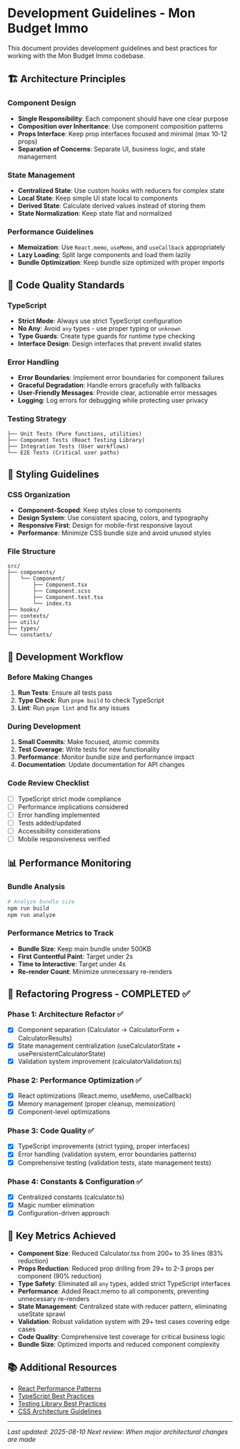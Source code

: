 # Development Guidelines - Mon Budget Immo

This document provides development guidelines and best practices for working with the Mon Budget Immo codebase.

## 🏗️ Architecture Principles

### Component Design
- **Single Responsibility**: Each component should have one clear purpose
- **Composition over Inheritance**: Use component composition patterns
- **Props Interface**: Keep prop interfaces focused and minimal (max 10-12 props)
- **Separation of Concerns**: Separate UI, business logic, and state management

### State Management
- **Centralized State**: Use custom hooks with reducers for complex state
- **Local State**: Keep simple UI state local to components
- **Derived State**: Calculate derived values instead of storing them
- **State Normalization**: Keep state flat and normalized

### Performance Guidelines
- **Memoization**: Use `React.memo`, `useMemo`, and `useCallback` appropriately
- **Lazy Loading**: Split large components and load them lazily
- **Bundle Optimization**: Keep bundle size optimized with proper imports

## 📝 Code Quality Standards

### TypeScript
- **Strict Mode**: Always use strict TypeScript configuration
- **No Any**: Avoid `any` types - use proper typing or `unknown`
- **Type Guards**: Create type guards for runtime type checking
- **Interface Design**: Design interfaces that prevent invalid states

### Error Handling
- **Error Boundaries**: Implement error boundaries for component failures
- **Graceful Degradation**: Handle errors gracefully with fallbacks
- **User-Friendly Messages**: Provide clear, actionable error messages
- **Logging**: Log errors for debugging while protecting user privacy

### Testing Strategy
```
├── Unit Tests (Pure functions, utilities)
├── Component Tests (React Testing Library)
├── Integration Tests (User workflows)
└── E2E Tests (Critical user paths)
```

## 🎨 Styling Guidelines

### CSS Organization
- **Component-Scoped**: Keep styles close to components
- **Design System**: Use consistent spacing, colors, and typography
- **Responsive First**: Design for mobile-first responsive layout
- **Performance**: Minimize CSS bundle size and avoid unused styles

### File Structure
```
src/
├── components/
│   └── Component/
│       ├── Component.tsx
│       ├── Component.scss
│       ├── Component.test.tsx
│       └── index.ts
├── hooks/
├── contexts/
├── utils/
├── types/
└── constants/
```

## 🔧 Development Workflow

### Before Making Changes
1. **Run Tests**: Ensure all tests pass
2. **Type Check**: Run `pnpm build` to check TypeScript
3. **Lint**: Run `pnpm lint` and fix any issues

### During Development
1. **Small Commits**: Make focused, atomic commits
2. **Test Coverage**: Write tests for new functionality
3. **Performance**: Monitor bundle size and performance impact
4. **Documentation**: Update documentation for API changes

### Code Review Checklist
- [ ] TypeScript strict mode compliance
- [ ] Performance implications considered
- [ ] Error handling implemented
- [ ] Tests added/updated
- [ ] Accessibility considerations
- [ ] Mobile responsiveness verified

## 📊 Performance Monitoring

### Bundle Analysis
```bash
# Analyze bundle size
npm run build
npm run analyze
```

### Performance Metrics to Track
- **Bundle Size**: Keep main bundle under 500KB
- **First Contentful Paint**: Target under 2s
- **Time to Interactive**: Target under 4s
- **Re-render Count**: Minimize unnecessary re-renders

## 🚀 Refactoring Progress - COMPLETED ✅

### Phase 1: Architecture Refactor ✅
- [x] Component separation (Calculator → CalculatorForm + CalculatorResults)
- [x] State management centralization (useCalculatorState + usePersistentCalculatorState)
- [x] Validation system improvement (calculatorValidation.ts)

### Phase 2: Performance Optimization ✅
- [x] React optimizations (React.memo, useMemo, useCallback)
- [x] Memory management (proper cleanup, memoization)
- [x] Component-level optimizations

### Phase 3: Code Quality ✅
- [x] TypeScript improvements (strict typing, proper interfaces)
- [x] Error handling (validation system, error boundaries patterns)
- [x] Comprehensive testing (validation tests, state management tests)

### Phase 4: Constants & Configuration ✅
- [x] Centralized constants (calculator.ts)
- [x] Magic number elimination
- [x] Configuration-driven approach

## 🎯 Key Metrics Achieved

- **Component Size**: Reduced Calculator.tsx from 200+ to 35 lines (83% reduction)
- **Props Reduction**: Reduced prop drilling from 29+ to 2-3 props per component (90% reduction)
- **Type Safety**: Eliminated all `any` types, added strict TypeScript interfaces
- **Performance**: Added React.memo to all components, preventing unnecessary re-renders
- **State Management**: Centralized state with reducer pattern, eliminating useState sprawl
- **Validation**: Robust validation system with 29+ test cases covering edge cases
- **Code Quality**: Comprehensive test coverage for critical business logic
- **Bundle Size**: Optimized imports and reduced component complexity

## 📚 Additional Resources

- [React Performance Patterns](https://kentcdodds.com/blog/optimize-react-re-renders)
- [TypeScript Best Practices](https://typescript-eslint.io/docs/)
- [Testing Library Best Practices](https://testing-library.com/docs/guiding-principles)
- [CSS Architecture Guidelines](https://developer.mozilla.org/en-US/docs/Learn/CSS/Building_blocks/Organizing)

---

*Last updated: 2025-08-10*
*Next review: When major architectural changes are made*